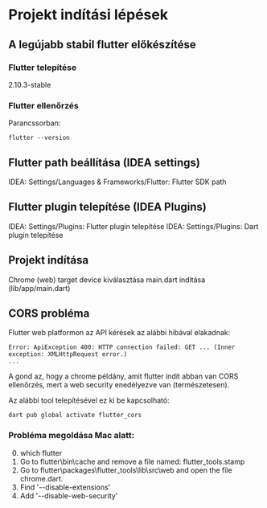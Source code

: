 # Projekt indítási lépések

## A legújabb stabil flutter előkészítése

### Flutter telepítése
2.10.3-stable

### Flutter ellenőrzés
Parancssorban:
```shell
flutter --version
```

## Flutter path beállítása (IDEA settings)
IDEA: Settings/Languages & Frameworks/Flutter: Flutter SDK path

## Flutter plugin telepítése (IDEA Plugins)
IDEA: Settings/Plugins: Flutter plugin telepítése
IDEA: Settings/Plugins: Dart plugin telepítése

## Projekt indítása
Chrome (web) target device kiválasztása
main.dart indítása (lib/app/main.dart)

## CORS probléma
Flutter web platformon az API kérések az alábbi hibával elakadnak:
```
Error: ApiException 400: HTTP connection failed: GET ... (Inner exception: XMLHttpRequest error.)
...
```
A gond az, hogy a chrome példány, amit flutter indít abban van CORS ellenőrzés, mert a web security enedélyezve van (természetesen).

Az alábbi tool telepítésével ez ki be kapcsolható:
```shell
dart pub global activate flutter_cors
```

### Probléma megoldása Mac alatt:

0. which flutter
1. Go to flutter\bin\cache and remove a file named: flutter_tools.stamp
2. Go to flutter\packages\flutter_tools\lib\src\web and open the file chrome.dart.
3. Find '--disable-extensions'
4. Add '--disable-web-security'

